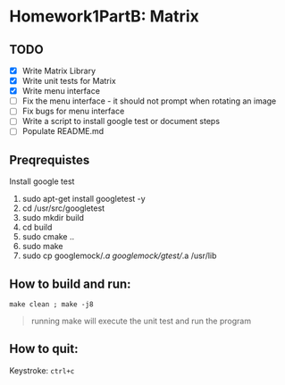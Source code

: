 # Homework1PartB: Matrix

## TODO
- [x] Write Matrix Library
- [x] Write unit tests for Matrix
- [x] Write menu interface
- [ ] Fix the menu interface - it should not prompt when rotating an image
- [ ] Fix bugs for menu interface
- [ ] Write a script to install google test or document steps
- [ ] Populate README.md

## Preqrequistes
Install google test
1. sudo apt-get install googletest -y
2. cd /usr/src/googletest
3. sudo mkdir build
4. cd build
5. sudo cmake ..
6. sudo make
7. sudo cp googlemock/*.a googlemock/gtest/*.a /usr/lib

## How to build and run:
`make clean ; make -j8`
> running make will execute the unit test and run the program

## How to quit:
Keystroke: `ctrl+c`
